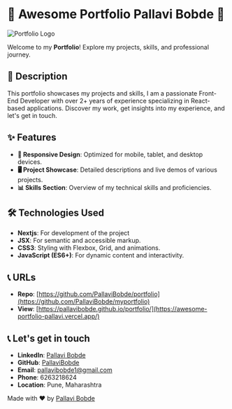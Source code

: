 # 🌟 Awesome Portfolio Pallavi Bobde 💼

![Portfolio Logo](path/to/logo.png)

Welcome to my **Portfolio**! Explore my projects, skills, and professional journey.

## 🚀 Description

This portfolio showcases my projects and skills, I am a passionate Front-End Developer with over 2+ years of experience specializing in React-based applications. Discover my work, get insights into my experience, and let's get in touch.

## ✨ Features

- **📱 Responsive Design**: Optimized for mobile, tablet, and desktop devices.
- **🖥️ Project Showcase**: Detailed descriptions and live demos of various projects.
- **📊 Skills Section**: Overview of my technical skills and proficiencies.

## 🛠️ Technologies Used

- **Nextjs**: For development of the project
- **JSX**: For semantic and accessible markup.
- **CSS3**: Styling with Flexbox, Grid, and animations.
- **JavaScript (ES6+)**: For dynamic content and interactivity.

## 📞 URLs

- **Repo**: [https://github.com/PallaviBobde/portfolio](https://github.com/PallaviBobde/myportfolio)
- **View**: [https://pallavibobde.github.io/portfolio/](https://awesome-portfolio-pallavi.vercel.app/)

## 📞 Let's get in touch

- **LinkedIn**: [Pallavi Bobde](https://www.linkedin.com/in/pallavi-bobde-35ba721b2)
- **GitHub**: [PallaviBobde](https://github.com/PallaviBobde)
- **Email**: [pallavibobde1@gmail.com](mailto:pallavibobde1@gmail.com)
- **Phone**: 6263218624
- **Location**: Pune, Maharashtra

Made with ❤️ by [Pallavi Bobde](https://github.com/PallaviBobde)
